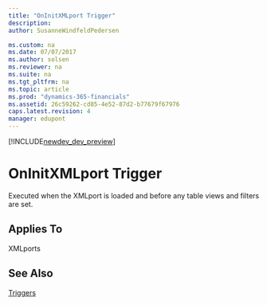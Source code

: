 ```yaml
---
title: "OnInitXMLport Trigger"
description: 
author: SusanneWindfeldPedersen

ms.custom: na
ms.date: 07/07/2017
ms.author: solsen
ms.reviewer: na
ms.suite: na
ms.tgt_pltfrm: na
ms.topic: article
ms.prod: "dynamics-365-financials"
ms.assetid: 26c59262-cd85-4e52-87d2-b77679f67976
caps.latest.revision: 4
manager: edupont
---
```


[!INCLUDE[newdev_dev_preview](../includes/newdev_dev_preview.md)]

# OnInitXMLport Trigger
Executed when the XMLport is loaded and before any table views and filters are set.  
  
## Applies To  
 XMLports  
  
## See Also  
 [Triggers](devenv-triggers.md)